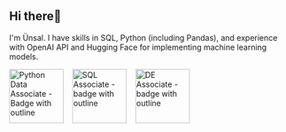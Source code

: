 ## Hi there👋

I'm Ünsal. I have skills in SQL, Python (including Pandas), and experience with OpenAI API and Hugging Face for implementing machine learning models.

<a href="https://www.datacamp.com/certificate/PDA0019770633641#">
<img width="98" alt="Python Data Associate - Badge with outline" src="https://github.com/user-attachments/assets/eafe1779-8671-4a4a-92f4-3df7f64cce91"></a>
&nbsp&nbsp
<a href="https://www.datacamp.com/certificate/SQA0017609578083#">
<img width="98" alt="SQL Associate - badge with outline" src="https://github.com/user-attachments/assets/4ff9d7d0-be4f-4ce7-9daa-c55f9ecc10e6"></a>
&nbsp&nbsp
<a href="https://www.datacamp.com/certificate/DEA0017243849255#">
<img width="98" alt="DE Associate - badge with outline" src="https://github.com/user-attachments/assets/e3d19d47-34c0-47ac-8a77-57a8615122c1"></a>


<!--![Uploading Python Data Associate - Badge with outline.png…]()

**barflyman/barflyman** is a ✨ _special_ ✨ repository because its `README.md` (this file) appears on your GitHub profile.

Here are some ideas to get you started:

- 🔭 I’m currently working on ...
- 🌱 I’m currently learning ...
- 👯 I’m looking to collaborate on ...
- 🤔 I’m looking for help with ...
- 💬 Ask me about ...
- 📫 How to reach me: ...
- 😄 Pronouns: ...
- ⚡ Fun fact: ...
-->
